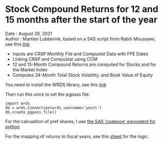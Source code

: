 # Stock Compound Returns for 12 and 15 months after the start of the year
Date      : August 28, 2021                                                      
Author    : Martien Lubberink, based on a SAS script from Rabih Moussawi, see this [link](https://wrds-www.wharton.upenn.edu/pages/support/applications/risk-and-valuation-measures/stock-return-volatility-and-compound-returns-and-after-fiscal-year-ends/)

- Inputs are CRSP Monthly File and Compustat Data with FPE Dates
- Linking CRSP and Compustat using CCM 
- 12 and 15-Month Compound Returns are computed for Stocks and for the Market Index
- Computes 24-Month Total Stock Volatility, and Book Value of Equity 

You need to install the WRDS library, see this [link](https://pypi.org/project/wrds/)

Then run this once to set the pgpass file:

    import wrds
    db = wrds.Connection(wrds_username='yours')
    db.create_pgpass_file()
    
For the calcualtion of pref shares, I use [the SAS 'coalesce' equivalent for python](https://stackoverflow.com/questions/38152389/coalesce-values-from-2-columns-into-a-single-column-in-a-pandas-dataframe)

For the mapping of returns to fiscal years, see this [sheet](https://docs.google.com/spreadsheets/d/e/2PACX-1vTn99bA4H6VWjQZmSpQ5NiK8uA_rx0ZhSdBBEOr6j_adfTqjgjtKucfTCo5kffVPzTdIHwH5v7Fe--c/pubhtml) for the logic.
 
